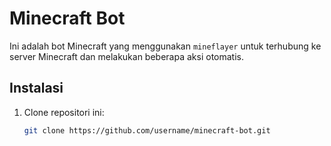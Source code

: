 # Minecraft Bot

Ini adalah bot Minecraft yang menggunakan `mineflayer` untuk terhubung ke server Minecraft dan melakukan beberapa aksi otomatis.

## Instalasi

1. Clone repositori ini:
   ```bash
   git clone https://github.com/username/minecraft-bot.git
